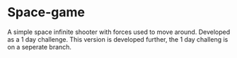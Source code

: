 # Space-game
A simple space infinite shooter with forces used to move around. Developed as a 1 day challenge. This version is developed further, the 1 day challeng is on a seperate branch.
